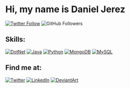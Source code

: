 # Hi, my name is Daniel Jerez
[![Twitter Follow](https://img.shields.io/twitter/follow/d4nijerez?style=social)](https://twitter.com/d4nijerez)
![GitHub Followers](https://img.shields.io/github/followers/danijerez?style=social)


## Skills:
[![DotNet](https://img.shields.io/badge/dotnet-5c2d91?style=for-the-badge&logo=dotnet&logoColor=white&labelColor=101010)]()
[![Java](https://img.shields.io/badge/Java-007396?style=for-the-badge&logo=java&logoColor=white&labelColor=101010)]()
[![Python](https://img.shields.io/badge/Python-ffdd53?style=for-the-badge&logo=python&logoColor=white&labelColor=101010)]()
[![MongoDB](https://img.shields.io/badge/MongoDB-47A248?style=for-the-badge&logo=mongodb&logoColor=white&labelColor=101010)]()
[![MySQL](https://img.shields.io/badge/MySQL-4479A1?style=for-the-badge&logo=mysql&logoColor=white&labelColor=101010)]()

## Find me at:
[![Twitter](https://img.shields.io/badge/Twitter-@d4nijerez-1DA1F2?style=for-the-badge&logo=twitter&logoColor=white&labelColor=101010)](https://twitter.com/d4nijerez)
[![LinkedIn](https://img.shields.io/badge/LinkedIn-Daniel_Jerez-0077B5?style=for-the-badge&logo=linkedin&logoColor=white&labelColor=101010)](https://www.linkedin.com/in/daniel-jerez-garrido-886191b2/)
[![DeviantArt](https://img.shields.io/badge/DeviantArt-d4nijerez-00e59b?style=for-the-badge&logo=DeviantArt&logoColor=00e59b&labelColor=101010)](https://www.deviantart.com/d4nijerez)

